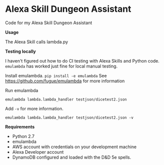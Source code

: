 # Alexa Skill Dungeon Assistant
Code for my Alexa Skill Dungeon Assistant

**Usage**

The Alexa Skill calls lambda.py

**Testing locally**

I haven't figured out how to do CI testing with Alexa Skills and Python code. `emulambda` has worked just fine for local manual testing.


Install emulambda. `pip install -e emulambda`
See https://github.com/fugue/emulambda for more information

Run emulambda

`emulambda lambda.lambda_handler testjson/dicetest2.json`

Add `-v` for more information.

`emulambda lambda.lambda_handler testjson/dicetest2.json -v`

**Requirements**

- Python 2.7
- emulambda
- AWS account with credentials on your development machine
- Alexa Developer account
- DynamoDB configured and loaded with the D&D 5e spells.
